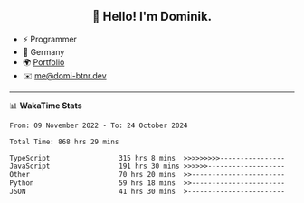 <h2 align="center">👋 Hello! I'm Dominik.</h2>

- ⚡ Programmer
- 📍 Germany
- 🌍 [Portfolio](https://domi-btnr.dev)
- ✉️ [me@domi-btnr.dev](mailto://me@domi-btnr.dev)

---
📊 **WakaTime Stats**
<!--START_SECTION:waka-->

```txt
From: 09 November 2022 - To: 24 October 2024

Total Time: 868 hrs 29 mins

TypeScript                 315 hrs 8 mins  >>>>>>>>>----------------   36.29 %
JavaScript                 191 hrs 30 mins >>>>>>-------------------   22.05 %
Other                      70 hrs 20 mins  >>-----------------------   08.10 %
Python                     59 hrs 18 mins  >>-----------------------   06.83 %
JSON                       41 hrs 30 mins  >------------------------   04.78 %
```

<!--END_SECTION:waka-->
